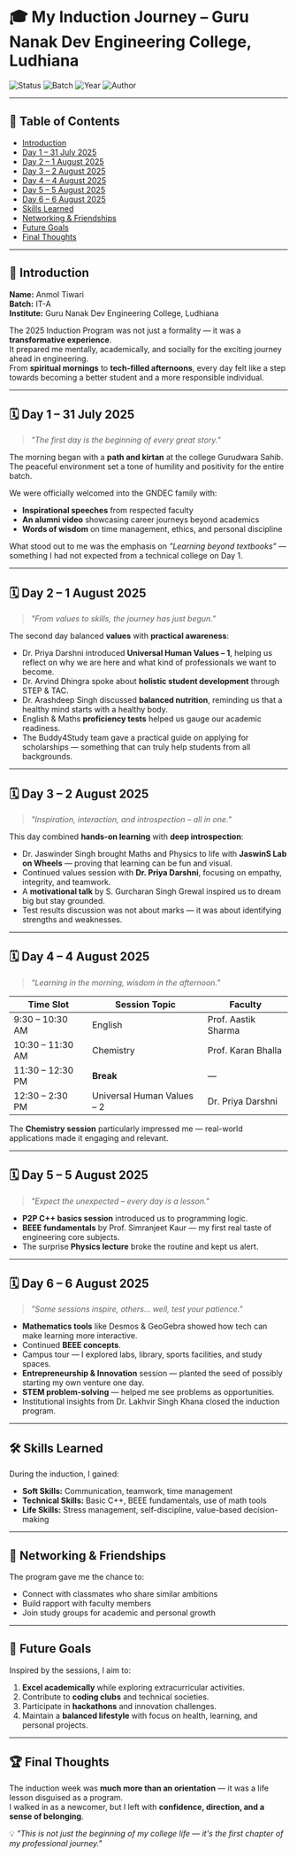 # 🎓 My Induction Journey – Guru Nanak Dev Engineering College, Ludhiana

![Status](https://img.shields.io/badge/Status-Completed-success?style=flat-square)
![Batch](https://img.shields.io/badge/Batch-IT--A-blue?style=flat-square)
![Year](https://img.shields.io/badge/Year-2025-yellow?style=flat-square)
![Author](https://img.shields.io/badge/Author-Anmol%20Tiwari-orange?style=flat-square)

---

## 📑 Table of Contents
- [Introduction](#introduction)
- [Day 1 – 31 July 2025](#day-1--31-july-2025)
- [Day 2 – 1 August 2025](#day-2--1-august-2025)
- [Day 3 – 2 August 2025](#day-3--2-august-2025)
- [Day 4 – 4 August 2025](#day-4--4-august-2025)
- [Day 5 – 5 August 2025](#day-5--5-august-2025)
- [Day 6 – 6 August 2025](#day-6--6-august-2025)
- [Skills Learned](#skills-learned)
- [Networking & Friendships](#networking--friendships)
- [Future Goals](#future-goals)
- [Final Thoughts](#final-thoughts)

---

## 📌 Introduction
**Name:** Anmol Tiwari  
**Batch:** IT-A  
**Institute:** Guru Nanak Dev Engineering College, Ludhiana  

The 2025 Induction Program was not just a formality — it was a **transformative experience**.  
It prepared me mentally, academically, and socially for the exciting journey ahead in engineering.  
From **spiritual mornings** to **tech-filled afternoons**, every day felt like a step towards becoming a better student and a more responsible individual.

---

## 🗓 Day 1 – 31 July 2025
> *"The first day is the beginning of every great story."*

The morning began with a **path and kirtan** at the college Gurudwara Sahib.  
The peaceful environment set a tone of humility and positivity for the entire batch.  

We were officially welcomed into the GNDEC family with:
- **Inspirational speeches** from respected faculty
- **An alumni video** showcasing career journeys beyond academics
- **Words of wisdom** on time management, ethics, and personal discipline

What stood out to me was the emphasis on *"Learning beyond textbooks"* — something I had not expected from a technical college on Day 1.

---

## 🗓 Day 2 – 1 August 2025
> *"From values to skills, the journey has just begun."*

The second day balanced **values** with **practical awareness**:
- Dr. Priya Darshni introduced **Universal Human Values – 1**, helping us reflect on why we are here and what kind of professionals we want to become.
- Dr. Arvind Dhingra spoke about **holistic student development** through STEP & TAC.
- Dr. Arashdeep Singh discussed **balanced nutrition**, reminding us that a healthy mind starts with a healthy body.
- English & Maths **proficiency tests** helped us gauge our academic readiness.
- The Buddy4Study team gave a practical guide on applying for scholarships — something that can truly help students from all backgrounds.

---

## 🗓 Day 3 – 2 August 2025
> *"Inspiration, interaction, and introspection – all in one."*

This day combined **hands-on learning** with **deep introspection**:
- Dr. Jaswinder Singh brought Maths and Physics to life with **JaswinS Lab on Wheels** — proving that learning can be fun and visual.
- Continued values session with **Dr. Priya Darshni**, focusing on empathy, integrity, and teamwork.
- A **motivational talk** by S. Gurcharan Singh Grewal inspired us to dream big but stay grounded.
- Test results discussion was not about marks — it was about identifying strengths and weaknesses.

---

## 🗓 Day 4 – 4 August 2025
> *"Learning in the morning, wisdom in the afternoon."*

| Time Slot       | Session Topic                 | Faculty                 |
|-----------------|--------------------------------|-------------------------|
| 9:30 – 10:30 AM | English                        | Prof. Aastik Sharma     |
| 10:30 – 11:30 AM| Chemistry                      | Prof. Karan Bhalla      |
| 11:30 – 12:30 PM| **Break**                      | —                       |
| 12:30 – 2:30 PM | Universal Human Values – 2     | Dr. Priya Darshni       |

The **Chemistry session** particularly impressed me — real-world applications made it engaging and relevant.

---

## 🗓 Day 5 – 5 August 2025
> *"Expect the unexpected – every day is a lesson."*

- **P2P C++ basics session** introduced us to programming logic.
- **BEEE fundamentals** by Prof. Simranjeet Kaur — my first real taste of engineering core subjects.
- The surprise **Physics lecture** broke the routine and kept us alert.

---

## 🗓 Day 6 – 6 August 2025
> *"Some sessions inspire, others… well, test your patience."*

- **Mathematics tools** like Desmos & GeoGebra showed how tech can make learning more interactive.
- Continued **BEEE concepts**.
- Campus tour — I explored labs, library, sports facilities, and study spaces.
- **Entrepreneurship & Innovation** session — planted the seed of possibly starting my own venture one day.
- **STEM problem-solving** — helped me see problems as opportunities.
- Institutional insights from Dr. Lakhvir Singh Khana closed the induction program.

---

## 🛠 Skills Learned
During the induction, I gained:
- **Soft Skills:** Communication, teamwork, time management
- **Technical Skills:** Basic C++, BEEE fundamentals, use of math tools
- **Life Skills:** Stress management, self-discipline, value-based decision-making

---

## 🤝 Networking & Friendships
The program gave me the chance to:
- Connect with classmates who share similar ambitions
- Build rapport with faculty members
- Join study groups for academic and personal growth

---

## 🎯 Future Goals
Inspired by the sessions, I aim to:
1. **Excel academically** while exploring extracurricular activities.
2. Contribute to **coding clubs** and technical societies.
3. Participate in **hackathons** and innovation challenges.
4. Maintain a **balanced lifestyle** with focus on health, learning, and personal projects.

---

## 🏆 Final Thoughts
The induction week was **much more than an orientation** — it was a life lesson disguised as a program.  
I walked in as a newcomer, but I left with **confidence, direction, and a sense of belonging**.  

💡 *"This is not just the beginning of my college life — it's the first chapter of my professional journey."*
